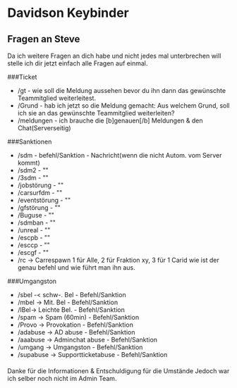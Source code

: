 # Davidson Keybinder 
## Fragen an Steve
Da ich weitere Fragen an dich habe und nicht jedes mal unterbrechen will stelle ich dir jetzt einfach alle Fragen auf einmal.

###Ticket

- /gt -  wie soll die Meldung aussehen bevor du ihn dann das gewünschte Teammitglied​ weiterleitest.
- /Grund  - hab ich jetzt so die Meldung gemacht: Aus welchem Grund, soll ich sie an das gewünschte Teammitglied weiterleiten?
- /meldungen - ich brauche die [b]genauen[/b] Meldungen & den Chat(Serverseitig)

###Sanktionen

- /sdm  - befehl/Sanktion - Nachricht(wenn die nicht Autom. vom Server kommt)
- /sdm2 - ""
- /3sdm - "" 
- /jobstörung - "" 
- /carsurfdm - "" 
- /eventstörung - "" 
- /gfstörung - "" 
- /Buguse - "" 
- /sdmban - "" 
- /unreal - "" 
- /escpb - "" 
- /esccp - "" 
- /escgf - "" 
- /rc -> Carrespawn 1 für Alle, 2 für Fraktion xy, 3 für 1 Carid
wie ist der genau befehl und wie führt man ihn aus.

###Umgangston
- /sbel -< schw-. Bel - Befehl/Sanktion
- /mbel -> Mit. Bel - Befehl/Sanktion
- /lBel-> Leichte Bel. - Befehl/Sanktion
- /spam -> Spam (60min) - Befehl/Sanktion
- /Provo -> Provokation - Befehl/Sanktion
- /adabuse -> AD abuse - Befehl/Sanktion
- /aaabuse -> Adminchat abuse - Befehl/Sanktion
- /umgang -> Umgangston - Befehl/Sanktion
- /supabuse -> Supportticketabuse - Befehl/Sanktion

####
Danke für die Informationen 
& Entschuldigung für die Umstände Jedoch war ich selber noch nicht im Admin Team.
